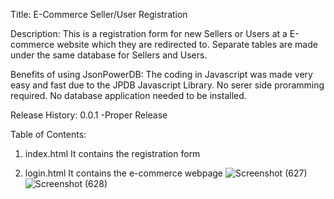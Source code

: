 Title: E-Commerce Seller/User Registration

Description: This is a registration form for new Sellers or Users at a E-commerce website which they are redirected to. Separate tables are made under the same database for Sellers and Users.

Benefits of using JsonPowerDB: The coding in Javascript was made very easy and fast due to the JPDB Javascript Library. No serer side proramming required. No database application needed to be installed.

Release History: 
0.0.1
-Proper Release

Table of Contents:
1. index.html
It contains the registration form

2. login.html
It contains the e-commerce webpage
![Screenshot (627)](https://user-images.githubusercontent.com/109333215/179224783-c950a436-079d-4acb-9a48-8e95d0fcbb39.png)
![Screenshot (628)](https://user-images.githubusercontent.com/109333215/179224786-ad08a20a-2fa7-48e8-9dbb-56da44fa1b88.png)

